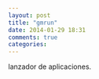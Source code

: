 ```yaml
---
layout: post
title: "gmrun"
date: 2014-01-29 18:31
comments: true
categories: 
---
```

lanzador de aplicaciones.

